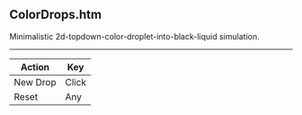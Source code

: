 ColorDrops.htm
--------------

Minimalistic 2d-topdown-color-droplet-into-black-liquid simulation.

---

Action   | Key
---------|----
New Drop | Click
Reset    | Any
